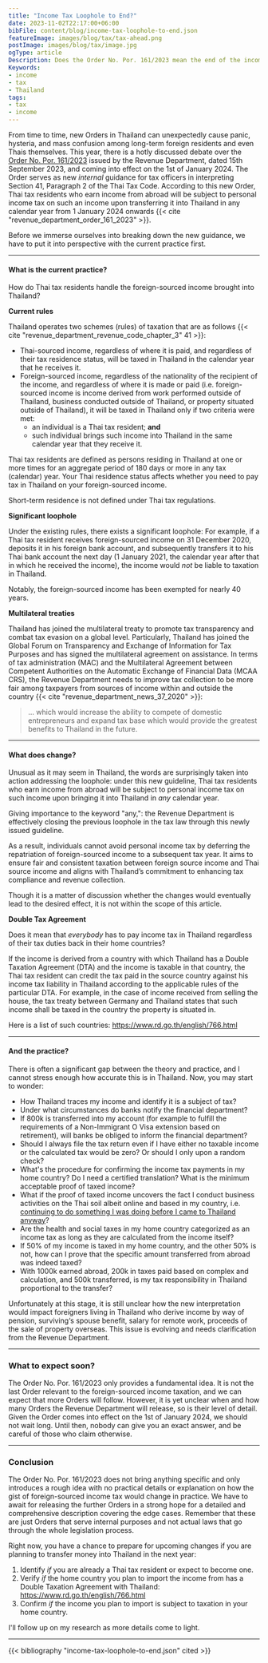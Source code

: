 ```yaml
---
title: "Income Tax Loophole to End?"
date: 2023-11-02T22:17:00+06:00
bibFile: content/blog/income-tax-loophole-to-end.json
featureImage: images/blog/tax/tax-ahead.png
postImage: images/blog/tax/image.jpg
ogType: article
Description: Does the Order No. Por. 161/2023 mean the end of the income tax loophole in Thailand?
Keywords:
- income
- tax
- Thailand
tags:
- tax
- income
---
```


From time to time, new Orders in Thailand can unexpectedly cause panic, hysteria, and mass confusion among long-term foreign residents and even Thais themselves.
This year, there is a hotly discussed debate over the [Order No. Por. 161/2023](https://www.rd.go.th/fileadmin/user_upload/kormor/newlaw/dn161A.pdf) issued by the Revenue Department, dated 15th September 2023, and coming into effect on the 1st of January 2024.
The Order serves as new *internal* guidance for tax officers in interpreting Section 41, Paragraph 2 of the Thai Tax Code.
According to this new Order, Thai tax residents who earn income from abroad will be subject to personal income tax on such an income upon transferring it into Thailand in any calendar year from 1 January 2024 onwards {{< cite "revenue_department_order_161_2023" >}}.

Before we immerse ourselves into breaking down the new guidance, we have to put it into perspective with the current practice first.

______

#### What is the current practice?

How do Thai tax residents handle the foreign-sourced income brought into Thailand?

**Current rules**

Thailand operates two schemes (rules) of taxation that are as follows {{< cite "revenue_department_revenue_code_chapter_3" 41 >}}:

- Thai-sourced income, regardless of where it is paid, and regardless of their tax residence status, will be taxed in Thailand in the calendar year that he receives it.
- Foreign-sourced income, regardless of the nationality of the recipient of the income, and regardless of where it is made or paid (i.e. foreign-sourced income is income derived from work performed outside of Thailand, business conducted outside of Thailand, or property situated outside of Thailand), it will be taxed in Thailand only if two criteria were met:
  - an individual is a Thai tax resident; **and**
  - such individual brings such income into Thailand in the same calendar year that they receive it.

Thai tax residents are defined as persons residing in Thailand at one or more times for an aggregate period of 180 days or more in any tax (calendar) year. 
Your Thai residence status affects whether you need to pay tax in Thailand on your foreign-sourced income.

Short-term residence is not defined under Thai tax regulations.

**Significant loophole**

Under the existing rules, there exists a significant loophole:
For example, if a Thai tax resident receives foreign-sourced income on 31 December 2020, deposits it in his foreign bank account, and subsequently transfers it to his Thai bank account the next day (1 January 2021, the calendar year after that in which he received the income), the income would *not* be liable to taxation in Thailand.

Notably, the foreign-sourced income has been exempted for nearly 40 years.

**Multilateral treaties**

Thailand has joined the multilateral treaty to promote tax transparency and combat tax evasion on a global level.
Particularly, Thailand has joined the Global Forum on Transparency and Exchange of Information for Tax Purposes and has signed the multilateral agreement on assistance.
In terms of tax administration (MAC) and the Multilateral Agreement between Competent Authorities on the Automatic Exchange of Financial Data (MCAA CRS), the Revenue Department needs to improve tax collection to be more fair among taxpayers from sources of income within and outside the country {{< cite "revenue_department_news_37_2020" >}}:

> ... which would increase the ability to compete of domestic entrepreneurs and expand tax base which would provide the greatest benefits to Thailand in the future.

___

#### What does change?

Unusual as it may seem in Thailand, the words are surprisingly taken into action addressing the loophole: 
under this new guideline, Thai tax residents who earn income from abroad will be subject to personal income tax on such income upon bringing it into Thailand in *any* calendar year.

Giving importance to the keyword "any,": the Revenue Department is effectively closing the previous loophole in the tax law through this newly issued guideline.

As a result, individuals cannot avoid personal income tax by deferring the repatriation of foreign-sourced income to a subsequent tax year.
It aims to ensure fair and consistent taxation between foreign source income and Thai source income and aligns with Thailand’s commitment to enhancing tax compliance and revenue collection.

Though it is a matter of discussion whether the changes would eventually lead to the desired effect, it is not within the scope of this article.

**Double Tax Agreement**

Does it mean that *everybody* has to pay income tax in Thailand regardless of their tax duties back in their home countries?

If the income is derived from a country with which Thailand has a Double Taxation Agreement (DTA) and the income is taxable in that country, the Thai tax resident can credit the tax paid in the source country against his income tax liability in Thailand according to the applicable rules of the particular DTA. 
For example, in the case of income received from selling the house, the tax treaty between Germany and Thailand states that such income shall be taxed in the country the property is situated in.

Here is a list of such countries: https://www.rd.go.th/english/766.html

___

#### And the practice?

There is often a significant gap between the theory and practice, and I cannot stress enough how accurate this is in Thailand.
Now, you may start to wonder:

- How Thailand traces my income and identify it is a subject of tax?
- Under what circumstances do banks notify the financial department?
- If 800k is transferred into my account (for example to fulfill the requirements of a Non-Immigrant O Visa extension based on retirement), will banks be obliged to inform the financial department?
- Should I always file the tax return even if I have either no taxable income or the calculated tax would be zero? Or should I only upon a random check?
- What's the procedure for confirming the income tax payments in my home country? Do I need a certified translation? What is the minimum acceptable proof of taxed income?
- What if the proof of taxed income uncovers the fact I conduct business activities on the Thai soil albeit online and based in my country, i.e. [continuing to do something I was doing before I came to Thailand anyway](https://www.chiangmailocator.com/wiki-can-digital-nomads-legally-work-in-thailand-p177)?
- Are the health and social taxes in my home country categorized as an income tax as long as they are calculated from the income itself?
- If 50% of my income is taxed in my home country, and the other 50% is not, how can I prove that the specific amount transferred from abroad was indeed taxed?
- With 1000k earned abroad, 200k in taxes paid based on complex and calculation, and 500k transferred, is my tax responsibility in Thailand proportional to the transfer?

Unfortunately at this stage, it is still unclear how the new interpretation would impact foreigners living in Thailand who derive income by way of pension, surviving‘s spouse benefit, salary for remote work, proceeds of the sale of property overseas.
This issue is evolving and needs clarification from the Revenue Department.

___

### What to expect soon?

The Order No. Por. 161/2023 only provides a fundamental idea.
It is not the last Order relevant to the foreign-sourced income taxation, and we can expect that more Orders will follow.
However, it is yet unclear when and how many Orders the Revenue Department will release, so is their level of detail.
Given the Order comes into effect on the 1st of January 2024, we should not wait long.
Until then, nobody can give you an exact answer, and be careful of those who claim otherwise.

___

### Conclusion

The Order No. Por. 161/2023 does not bring anything specific and only introduces a rough idea with no practical details or explanation on how the gist of foreign-sourced income tax would change in practice.
We have to await for releasing the further Orders in a strong hope for a detailed and comprehensive description covering the edge cases.
Remember that these are just Orders that serve internal purposes and not actual laws that go through the whole legislation process.

Right now, you have a chance to prepare for upcoming changes if you are planning to transfer money into Thailand in the next year:

1. Identify *if* you are already a Thai tax resident or expect to become one.
2. Verify *if* the home country you plan to import the income from has a Double Taxation Agreement with Thailand: https://www.rd.go.th/english/766.html
3. Confirm *if* the income you plan to import is subject to taxation in your home country.

I'll follow up on my research as more details come to light.

___

{{< bibliography "income-tax-loophole-to-end.json" cited >}}
